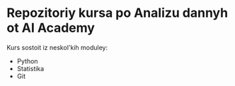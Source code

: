 # Repozitoriy kursa po Analizu dannyh ot AI Academy

Kurs sostoit iz neskol'kih moduley:

* Python
* Statistika 
* Git
